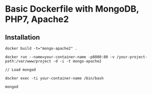 # Basic Dockerfile with MongoDB, PHP7, Apache2

## Installation 

```shell
docker build -t="mongo-apache2" .

docker run --name=your-container-name -p8080:80 -v /your-project-path:/var/www/project -d -i -t mongo-apache2

// Load mongod 

docker exec -ti your-container-name /bin/bash

mongod

```